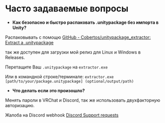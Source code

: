 # Часто задаваемые вопросы

- **Как безопасно и быстро распаковать .unitypackage без импорта в Unity?**

Распаковывать с помощю [GitHub - Cobertos/unitypackage_extractor: Extract a .unitypackage](https://github.com/Cobertos/unitypackage_extractor)

так же доступен для загрузки мой релиз для Linux и Windows в Releases.

Перетащите Ваш `.unitypackage` на `extractor.exe`

Или в командной строке/терминале: `extractor.exe [path/to/your/package.unitypackage] (optional/output/path)`

- **Что делать если это произошло?**

Менять пароли в VRChat и Discord, так же использовать двухфакторную авторизацию.

Жалоба на Discord webhook [Discord Support requests](https://support.discord.com/hc/ru/requests/new)
